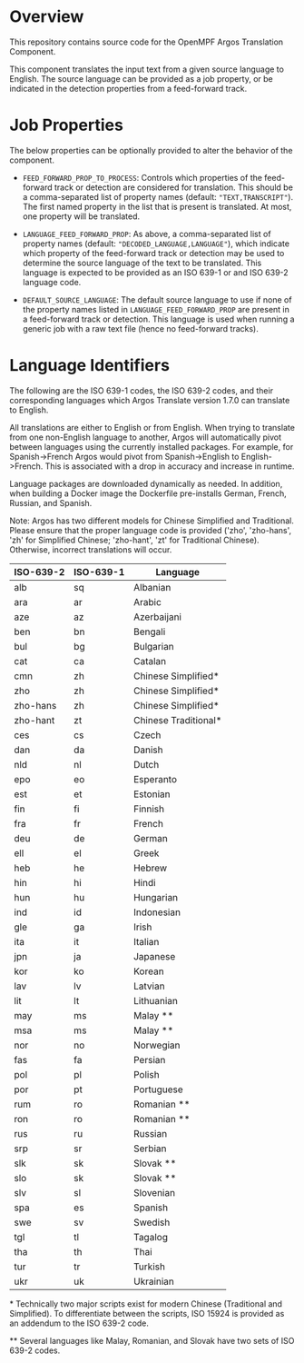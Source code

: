 # Overview

This repository contains source code for the OpenMPF Argos Translation Component.

This component translates the input text from a given source language to English. The source language can be provided as a job property, or be indicated in the detection properties from a feed-forward track.


# Job Properties
The below properties can be optionally provided to alter the behavior of the component.

- `FEED_FORWARD_PROP_TO_PROCESS`: Controls which properties of the feed-forward track or detection are considered for translation. This should be a comma-separated list of property names (default: `"TEXT,TRANSCRIPT"`). The first named property in the list that is present is translated. At most, one property will be translated.

- `LANGUAGE_FEED_FORWARD_PROP`: As above, a comma-separated list of property names (default: `"DECODED_LANGUAGE,LANGUAGE"`), which indicate which property of the feed-forward track or detection may be used to determine the source language of the text to be translated. This language is expected to be provided as an ISO 639-1 or and ISO 639-2 language code.

- `DEFAULT_SOURCE_LANGUAGE`: The default source language to use if none of the property names listed in `LANGUAGE_FEED_FORWARD_PROP` are present in a feed-forward track or detection. This language is used when running a generic job with a raw text file (hence no feed-forward tracks).


# Language Identifiers
The following are the ISO 639-1 codes, the ISO 639-2 codes, and their corresponding languages which Argos Translate version 1.7.0 can translate to English.

All translations are either to English or from English. When trying to translate from one non-English language to another, Argos will automatically pivot between languages using the currently installed packages. For example, for Spanish->French Argos would pivot from Spanish->English to English->French. This is associated with a drop in accuracy and increase in runtime.

Language packages are downloaded dynamically as needed. In addition, when building a Docker image the Dockerfile pre-installs German, French, Russian, and Spanish.

Note: Argos has two different models for Chinese Simplified and Traditional. Please ensure that the proper language code is provided ('zho', 'zho-hans', 'zh' for Simplified Chinese; 'zho-hant', 'zt' for Traditional Chinese). Otherwise, incorrect translations will occur.

| ISO-639-2 | ISO-639-1 | Language             |
| --------- | --------- | -------------------- |
| alb       |  sq       | Albanian             |
| ara       |  ar       | Arabic               |
| aze       |  az       | Azerbaijani          |
| ben       |  bn       | Bengali              |
| bul       |  bg       | Bulgarian            |
| cat       |  ca       | Catalan              |
| cmn       |  zh       | Chinese Simplified\* |
| zho       |  zh       | Chinese Simplified\* |
| zho-hans  |  zh       | Chinese Simplified\* |
| zho-hant  |  zt       | Chinese Traditional\*|
| ces       |  cs       | Czech                |
| dan       |  da       | Danish               |
| nld       |  nl       | Dutch                |
| epo       |  eo       | Esperanto            |
| est       |  et       | Estonian             |
| fin       |  fi       | Finnish              |
| fra       |  fr       | French               |
| deu       |  de       | German               |
| ell       |  el       | Greek                |
| heb       |  he       | Hebrew               |
| hin       |  hi       | Hindi                |
| hun       |  hu       | Hungarian            |
| ind       |  id       | Indonesian           |
| gle       |  ga       | Irish                |
| ita       |  it       | Italian              |
| jpn       |  ja       | Japanese             |
| kor       |  ko       | Korean               |
| lav       |  lv       | Latvian              |
| lit       |  lt       | Lithuanian           |
| may       |  ms       | Malay \*\*           |
| msa       |  ms       | Malay \*\*           |
| nor       |  no       | Norwegian            |
| fas       |  fa       | Persian              |
| pol       |  pl       | Polish               |
| por       |  pt       | Portuguese           |
| rum       |  ro       | Romanian \*\*        |
| ron       |  ro       | Romanian \*\*        |
| rus       |  ru       | Russian              |
| srp       |  sr       | Serbian              |
| slk       |  sk       | Slovak \*\*          |
| slo       |  sk       | Slovak \*\*          |
| slv       |  sl       | Slovenian            |
| spa       |  es       | Spanish              |
| swe       |  sv       | Swedish              |
| tgl       |  tl       | Tagalog              |
| tha       |  th       | Thai                 |
| tur       |  tr       | Turkish              |
| ukr       |  uk       | Ukrainian            |

\* Technically two major scripts exist for modern Chinese (Traditional and Simplified). To differentiate between the scripts, ISO 15924 is provided as an addendum to the ISO 639-2 code.

\*\* Several languages like Malay, Romanian, and Slovak have two sets of ISO 639-2 codes.